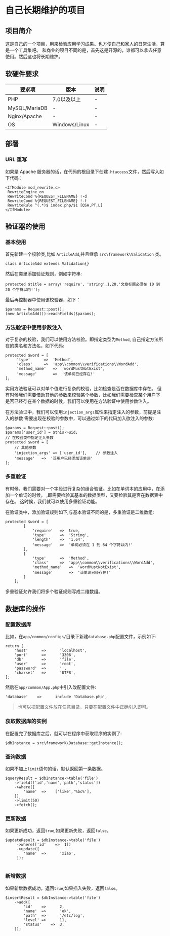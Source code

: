 # 自己长期维护的项目 #

## 项目简介 ##

这是自己的一个项目，用来检验应用学习成果。也方便自己和家人的日常生活，算是一个工具集吧。
和商业的项目不同的是，首先这是开源的，谁都可以拿去任意使用。然后这也将长期维护。

## 软硬件要求 ##

|要求项|版本|说明|
|---|---|---|
|PHP|7.0以及以上|-|
|MySQL/MariaDB|-|-|
|Nginx/Apache|-|-|
|OS|Windows/Linux|-|

## 部署 ##

### URL 重写 ###

如果是 Apache 服务器的话，在代码的根目录下创建`.htaccess`文件，然后写入如下代码：

```
<IfModule mod_rewrite.c>
 RewriteEngine on
 RewriteCond %{REQUEST_FILENAME} !-d
 RewriteCond %{REQUEST_FILENAME} !-f
 RewriteRule ^(.*)$ index.php/$1 [QSA,PT,L]
</IfModule>

```

## 验证器的使用 ##

### 基本使用 ###

首先新建一个校验类,比如 `ArticleAdd`,并且继承 `src\framework\Validation` 类。
    
    class ArticleAdd extends Validation{}
    
然后在类里添加验证规则，例如字符串:

    protected $title = array('require', 'string',1,20,'文章标题必须在 10 到 20 个字符以内!');
    
最后再控制器中使用该校验器，如下：

    $params = Request::post();
    (new ArticleAdd())->eachFields($params);
    
### 方法验证中使用参数注入 ###

对于复杂的校验，我们可以使用方法校验。即指定类型为`Method`,
自己指定方法所在的类名和方法名，如下代码:

```
protected $word = [
     'type'      =>  'Method',
     'class'     =>  'app\\common\\verifications\\WordAdd',
     'method_name'   =>  'wordMustNotExist',
     'message'       =>  '该单词已经存在!'
];

```
实用方法验证可以对单个值进行复杂的校验，比如检查是否在数据库中存在。
但有时候我们需要借助其他的参数来校验某个参数，比如我们需要检查某个用户下
是否已经存在某个数据的时候，我们可以使用在方法验证中使用参数注入。

在方法验证中，我们可以使用`injection_args`属性来指定注入的参数，前提是注入的参数
需要出现在校验的参数中，可以通过如下的代码加入欲注入的参数:

```
$params = Request::post();
$params['user_id'] = $this->uid;
// 在校验类中指定注入参数
protected $word = [
    // 其他参数
    'injection_args' => ['user_id'],    // 参数注入
    'message'   =>  '该用户已经添加该单词'
];
```

### 多重验证 ###

有时候，我们需要对一个字段进行复杂的组合验证。比如在单词本的应用中，在添加一个单词的时候，
,即需要检验其基本的数据类型，又要检验其是否在数据表中存在。
这时候，我们就可以使用多重验证功能。

在验证类中，添加验证规则如下,与基本验证不同的是，多重验证是二维数组:

```
protected $word = [
        [
            'require'   =>  true,
            'type'      =>  'String',
            'length'    =>  '1,64',
            'message'   =>  '单词必须在 1 到 64 个字符以内!'
        ],
        [
            'type'      =>  'Method',
            'class'     =>  'app\\common\\verifications\\WordAdd',
            'method_name'   =>  'wordMustNotExist',
            'message'       =>  '该单词已经存在!'
        ]
    ];
```
多重验证允许我们将多个验证规则写成二维数组。


    
## 数据库的操作 ##

### 配置数据库 ###

比如，在`app/common/configs/`目录下新建`database.php`配置文件，示例如下:

```
return [
    'host'      =>      'localhost',
    'port'      =>      '3306',
    'db'        =>      'file',
    'user'      =>      'root',
    'password'  =>      '',
    'charset'   =>      'UTF8',
];

```

然后在`app/common/App.php`中引入改配置文件:

```
'database'    =>      include 'Database.php',
```

> 也可以把配置文件放在任意目录，只要在配置文件中正确引入即可。

### 获取数据库的实例 ###

在配置完了数据库之后，就可以在程序中获取程序的实例了:

```
$dbInstance = src\framework\Database::getInstance();
```

### 查询数据 ###

如果不加上`limit`语句的话，默认返回第一条数据。

```
$queryResult = $dbInstance->table('file')
    ->field(['id','name','path','status'])
    ->where([
        'name'  =>    ['like','%bc%'],
    ])
    ->limit(50)
    ->fetch();
```

### 更新数据 ###

如果更新成功，返回`true`,如果更新失败，返回`false`。

```
$updateResult = $dbInstance->table('file')
     ->where(['id'    =>  1])
     ->update([
        'name'  =>      'xiao',
     ]);
     
```

### 新增数据 ###

如果新增数据成功，返回`true`,如果插入失败，返回`false`。

```
$insertResult = $dbInstance->table('file')
    ->add([
        'id'    =>      2,
        'name'  =>      'ok',
        'path'  =>      '/etc/log',
        'level' =>      11,
        'status'    =>  3,
    ]);
```
